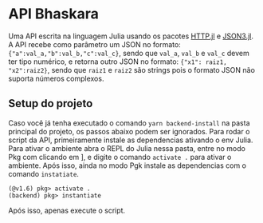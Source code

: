 # API Bhaskara
Uma API escrita na linguagem Julia usando os pacotes [HTTP.jl](https://github.com/JuliaWeb/HTTP.jl) e [JSON3.jl](https://github.com/quinnj/JSON3.jl). A API recebe como parâmetro um JSON no formato: `{"a":val_a,"b":val_b,"c":val_c}`, sendo que `val_a`, `val_b` e `val_c` devem ter tipo numérico, e retorna outro JSON no formato: `{"x1": raiz1, "x2":raiz2}`, sendo que `raiz1` e `raiz2` são strings pois o formato JSON não suporta números complexos.

## Setup do projeto
Caso você já tenha executado o comando `yarn backend-install` na pasta principal do projeto, os passos abaixo podem ser ignorados.
Para rodar o script da API, primeiramente instale as dependencias ativando o env Julia.
Para ativar o ambiente abra o REPL do Julia nessa pasta, entre no modo Pkg com clicando em ],
e digite o comando `activate .` para ativar o ambiente.
Após isso, ainda no modo Pgk instale as dependencias com o comando `instatiate`.
```julia-repl
(@v1.6) pkg> activate .
(backend) pkg> instantiate
```
Após isso, apenas execute o script.
